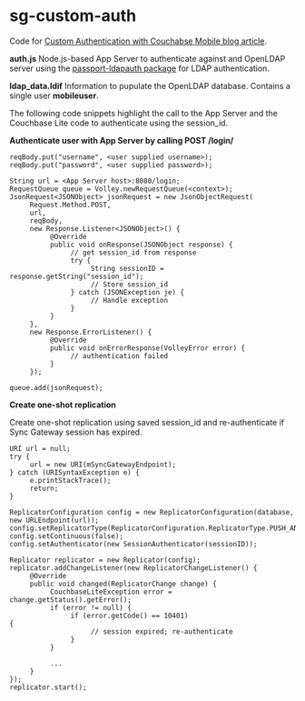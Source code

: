 # sg-custom-auth
Code for [Custom Authentication with Couchabse Mobile blog article](https://blog.couchbase.com/custom-authentication-with-couchbase-mobile/).

**auth.js**
Node.js-based App Server to authenticate against and OpenLDAP server using the [passport-ldapauth package](https://www.npmjs.com/package/passport-ldapauth) for LDAP authentication.

**ldap_data.ldif**
Information to pupulate the OpenLDAP database. Contains a single user **mobileuser**.

The following code snippets highlight the call to the App Server and the Couchbase Lite code to authenticate using the session_id.

**Authenticate user with App Server by calling POST /login/**

```JSONObject reqBody = new JSONObject();
reqBody.put("username", <user supplied username>);
reqBody.put("password", <user supplied password>);

String url = <App Server host>:8080/login;
RequestQueue queue = Volley.newRequestQueue(<context>);
JsonRequest<JSONObject> jsonRequest = new JsonObjectRequest(
     Request.Method.POST,
     url,
     reqBody,
     new Response.Listener<JSONObject>() {
          @Override
          public void onResponse(JSONObject response) {
               // get session_id from response
               try {
                    String sessionID = response.getString("session_id");
                    // Store session_id
               } catch (JSONException je) {
                    // Handle exception
               }
          }
     },
     new Response.ErrorListener() {
          @Override
          public void onErrorResponse(VolleyError error) {
               // authentication failed
          }
     });

queue.add(jsonRequest);
```
**Create one-shot replication**

Create one-shot replication using saved session_id and re-authenticate if Sync Gateway session has expired.

```String syncGatewayEndpoint = "ws://<Sync Gateway Host>:4984/{db}";
URI url = null;
try {
     url = new URI(mSyncGatewayEndpoint);
} catch (URISyntaxException e) {
     e.printStackTrace();
     return;
}

ReplicatorConfiguration config = new ReplicatorConfiguration(database, new URLEndpoint(url));
config.setReplicatorType(ReplicatorConfiguration.ReplicatorType.PUSH_AND_PULL);
config.setContinuous(false);
config.setAuthenticator(new SessionAuthenticator(sessionID));

Replicator replicator = new Replicator(config);
replicator.addChangeListener(new ReplicatorChangeListener() {
     @Override
     public void changed(ReplicatorChange change) {
          CouchbaseLiteException error = change.getStatus().getError();
          if (error != null) {
               if (error.getCode() == 10401) {                          
                    // session expired; re-authenticate
               }
          } 

          ...
     }
});
replicator.start();
```
